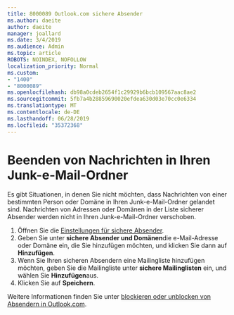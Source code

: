 ```yaml
---
title: 8000089 Outlook.com sichere Absender
ms.author: daeite
author: daeite
manager: joallard
ms.date: 3/4/2019
ms.audience: Admin
ms.topic: article
ROBOTS: NOINDEX, NOFOLLOW
localization_priority: Normal
ms.custom:
- "1400"
- "8000089"
ms.openlocfilehash: db98a0cdeb2654f1c29929b6bcb109567aac8ae2
ms.sourcegitcommit: 5fb7a4b28859690020efdea630d03e70cc0e6334
ms.translationtype: MT
ms.contentlocale: de-DE
ms.lasthandoff: 06/28/2019
ms.locfileid: "35372368"
---
```

# <a name="stop-messages-from-going-into-your-junk-email-folder"></a>Beenden von Nachrichten in Ihren Junk-e-Mail-Ordner

Es gibt Situationen, in denen Sie nicht möchten, dass Nachrichten von einer bestimmten Person oder Domäne in Ihren Junk-e-Mail-Ordner gelandet sind. Nachrichten von Adressen oder Domänen in der Liste sicherer Absender werden nicht in Ihren Junk-e-Mail-Ordner verschoben.

1. Öffnen Sie die [Einstellungen für sichere Absender](https://go.microsoft.com/fwlink/?linkid=2035804).
2. Geben Sie unter **sichere Absender und Domänen**die e-Mail-Adresse oder Domäne ein, die Sie hinzufügen möchten, und klicken Sie dann auf **Hinzufügen**.
3. Wenn Sie Ihren sicheren Absendern eine Mailingliste hinzufügen möchten, geben Sie die Mailingliste unter **sichere Mailinglisten** ein, und wählen Sie **Hinzufügen**aus.
4. Klicken Sie auf **Speichern**.

Weitere Informationen finden Sie unter [blockieren oder unblocken von Absendern in Outlook.com](https://support.office.com/article/afba1c94-77bb-4f50-8b85-057cf52f4d5e).